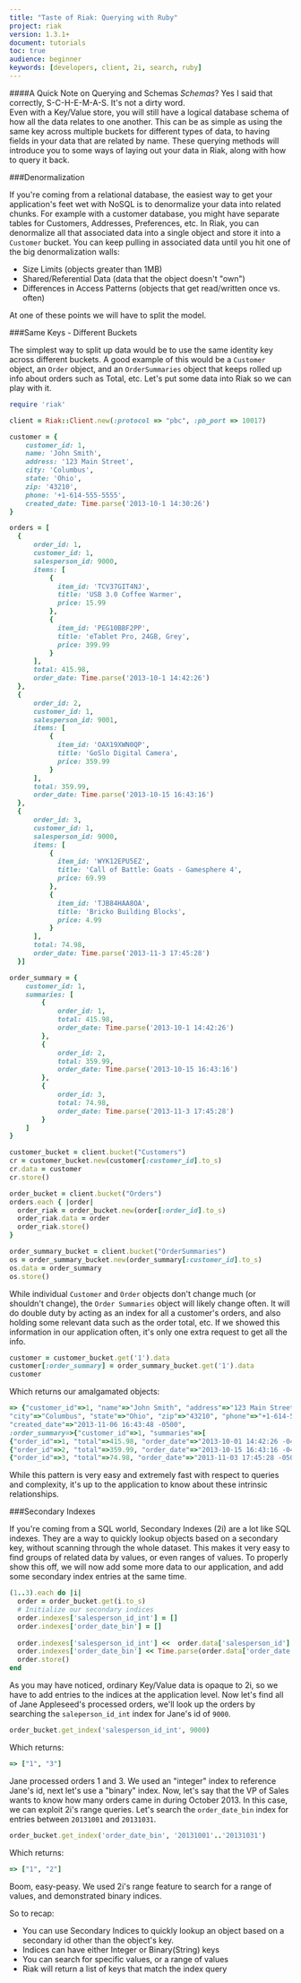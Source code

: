 ```yaml
---
title: "Taste of Riak: Querying with Ruby"
project: riak
version: 1.3.1+
document: tutorials
toc: true
audience: beginner
keywords: [developers, client, 2i, search, ruby]
---
```


####A Quick Note on Querying and Schemas
_Schemas_? Yes I said that correctly, S-C-H-E-M-A-S. It's not a dirty word.  
Even with a Key/Value store, you will still have a logical database schema of how all the data relates to one another. This can be as simple as using the same key across multiple buckets for different types of data, to having fields in your data that are related by name.  These querying methods will introduce you to some ways of laying out your data in Riak, along with how to query it back.

###Denormalization

If you're coming from a relational database, the easiest way to get your application's feet wet with NoSQL is to denormalize your data into related chunks.  For example with a customer database, you might have separate tables for Customers, Addresses, Preferences, etc.  In Riak, you can denormalize all that associated data into a single object and store it into a `Customer` bucket.  You can keep pulling in associated data until you hit one of the big denormalization walls:

* Size Limits (objects greater than 1MB)
* Shared/Referential Data (data that the object doesn't "own")
* Differences in Access Patterns (objects that get read/written once vs. often)

At one of these points we will have to split the model.

###Same Keys - Different Buckets

The simplest way to split up data would be to use the same identity key across different buckets. A good example of this would be a `Customer` object, an `Order` object, and an `OrderSummaries` object that keeps rolled up info about orders such as Total, etc. Let's put some data into Riak so we can play with it.

```ruby
require 'riak'

client = Riak::Client.new(:protocol => "pbc", :pb_port => 10017)

customer = {
    customer_id: 1,
    name: 'John Smith',
    address: '123 Main Street',
    city: 'Columbus',
    state: 'Ohio',
    zip: '43210',
    phone: '+1-614-555-5555',
    created_date: Time.parse('2013-10-1 14:30:26')
}

orders = [
  {
      order_id: 1,
      customer_id: 1,
      salesperson_id: 9000,
      items: [
          {
            item_id: 'TCV37GIT4NJ',
            title: 'USB 3.0 Coffee Warmer',
            price: 15.99
          },
          {
            item_id: 'PEG10BBF2PP',
            title: 'eTablet Pro, 24GB, Grey',
            price: 399.99
          }
      ],
      total: 415.98,
      order_date: Time.parse('2013-10-1 14:42:26')
  },
  {
      order_id: 2,
      customer_id: 1,
      salesperson_id: 9001,
      items: [
          {
            item_id: 'OAX19XWN0QP',
            title: 'GoSlo Digital Camera',
            price: 359.99
          }
      ],
      total: 359.99,
      order_date: Time.parse('2013-10-15 16:43:16')
  },
  {
      order_id: 3,
      customer_id: 1,
      salesperson_id: 9000,
      items: [
          {
            item_id: 'WYK12EPU5EZ',
            title: 'Call of Battle: Goats - Gamesphere 4',
            price: 69.99
          },
          {
            item_id: 'TJB84HAA8OA',
            title: 'Bricko Building Blocks',
            price: 4.99
          }
      ],
      total: 74.98,
      order_date: Time.parse('2013-11-3 17:45:28')
  }]

order_summary = {
    customer_id: 1,
    summaries: [
        {
            order_id: 1,
            total: 415.98,
            order_date: Time.parse('2013-10-1 14:42:26')
        },
        {
            order_id: 2,
            total: 359.99,
            order_date: Time.parse('2013-10-15 16:43:16')
        },
        {
            order_id: 3,
            total: 74.98,
            order_date: Time.parse('2013-11-3 17:45:28')
        }
    ]
}

customer_bucket = client.bucket("Customers")
cr = customer_bucket.new(customer[:customer_id].to_s)
cr.data = customer
cr.store()

order_bucket = client.bucket("Orders")
orders.each { |order|
  order_riak = order_bucket.new(order[:order_id].to_s)
  order_riak.data = order
  order_riak.store()
}

order_summary_bucket = client.bucket("OrderSummaries")
os = order_summary_bucket.new(order_summary[:customer_id].to_s)
os.data = order_summary
os.store()

```

 While individual `Customer` and `Order` objects don't change much (or shouldn't change), the `Order Summaries` object will likely change often.  It will do double duty by acting as an index for all a customer's orders, and also holding some relevant data such as the order total, etc.  If we showed this information in our application often, it's only one extra request to get all the info. 

```ruby
customer = customer_bucket.get('1').data
customer[:order_summary] = order_summary_bucket.get('1').data
customer
```

Which returns our amalgamated objects:

```ruby
=> {"customer_id"=>1, "name"=>"John Smith", "address"=>"123 Main Street", 
"city"=>"Columbus", "state"=>"Ohio", "zip"=>"43210", "phone"=>"+1-614-555-5555", 
"created_date"=>"2013-11-06 16:43:48 -0500", 
:order_summary=>{"customer_id"=>1, "summaries"=>[
{"order_id"=>1, "total"=>415.98, "order_date"=>"2013-10-01 14:42:26 -0400"}, 
{"order_id"=>2, "total"=>359.99, "order_date"=>"2013-10-15 16:43:16 -0400"}, 
{"order_id"=>3, "total"=>74.98, "order_date"=>"2013-11-03 17:45:28 -0500"}]}}
```

While this pattern is very easy and extremely fast with respect to queries and complexity, it's up to the application to know about these intrinsic relationships.  


###Secondary Indexes

If you're coming from a SQL world, Secondary Indexes (2i) are a lot like SQL indexes.  They are a way to quickly lookup objects based on a secondary key, without scanning through the whole dataset.  This makes it very easy to find groups of related data by values, or even ranges of values.  To properly show this off, we will now add some more data to our application, and add some secondary index entries at the same time.

```ruby
(1..3).each do |i|
  order = order_bucket.get(i.to_s)
  # Initialize our secondary indices
  order.indexes['salesperson_id_int'] = []
  order.indexes['order_date_bin'] = []
  
  order.indexes['salesperson_id_int'] <<  order.data['salesperson_id'] 
  order.indexes['order_date_bin'] << Time.parse(order.data['order_date']).strftime("%Y%m%d") 
  order.store()
end
```

As you may have noticed, ordinary Key/Value data is opaque to 2i, so we have to add entries to the indices at the application level. 
Now let's find all of Jane Appleseed's processed orders, we'll look up the orders by searching the `saleperson_id_int` index for Jane's id of `9000`.

```ruby
order_bucket.get_index('salesperson_id_int', 9000)
```

Which returns:

```ruby
=> ["1", "3"]
```

Jane processed orders 1 and 3.  We used an "integer" index to reference Jane's id, next let's use a "binary" index.
Now, let's say that the VP of Sales wants to know how many orders came in during October 2013.  In this case, we can exploit 2i's range queries.  Let's search the `order_date_bin` index for entries between `20131001` and `20131031`.  

```ruby
order_bucket.get_index('order_date_bin', '20131001'..'20131031')
```

Which returns:

```ruby
=> ["1", "2"]
```

Boom, easy-peasy.  We used 2i's range feature to search for a range of values, and demonstrated binary indices.  

So to recap:

* You can use Secondary Indices to quickly lookup an object based on a secondary id other than the object's key. 
* Indices can have either Integer or Binary(String) keys
* You can search for specific values, or a range of values
* Riak will return a list of keys that match the index query

